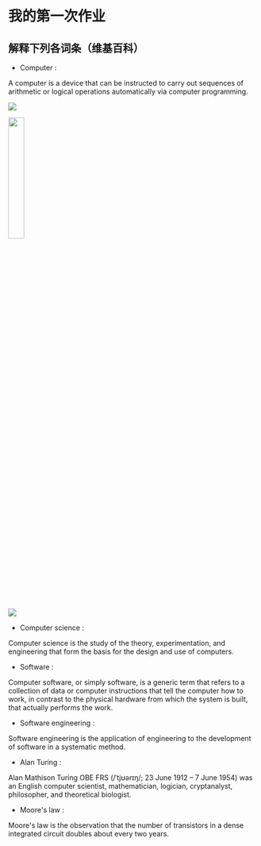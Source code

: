 # 我的第一次作业

## 解释下列各词条（维基百科）


- Computer :
      
A computer is a device that can be instructed to carry out sequences of arithmetic or logical operations automatically via computer programming. 

![](https://upload.wikimedia.org/wikipedia/commons/thumb/7/7b/Acer_Aspire_8920_Gemstone.jpg/169px-Acer_Aspire_8920_Gemstone.jpg)

<img src="https://upload.wikimedia.org/wikipedia/commons/thumb/7/7b/Acer_Aspire_8920_Gemstone.jpg/169px-Acer_Aspire_8920_Gemstone.jpg" width="25%" />

![](https://upload.wikimedia.org/wikipedia/commons/thumb/1/1f/Columbia_Supercomputer_-_NASA_Advanced_Supercomputing_Facility.jpg/168px-Columbia_Supercomputer_-_NASA_Advanced_Supercomputing_Facility.jpg)

- Computer science :

Computer science is the study of the theory, experimentation, and engineering that form the basis for the design and use of computers.

- Software :

Computer software, or simply software, is a generic term that refers to a collection of data or computer instructions that tell the computer how to work, in contrast to the physical hardware from which the system is built, that actually performs the work. 

- Software engineering :

Software engineering is the application of engineering to the development of software in a systematic method.

- Alan Turing :

Alan Mathison Turing OBE FRS (/ˈtjʊərɪŋ/; 23 June 1912 – 7 June 1954) was an English computer scientist, mathematician, logician, cryptanalyst, philosopher, and theoretical biologist.

- Moore's law :

Moore's law is the observation that the number of transistors in a dense integrated circuit doubles about every two years. 